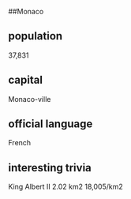 ##Monaco
## population
37,831

## capital
Monaco-ville
 
## official language
French

## interesting trivia
King Albert II
2.02 km2
18,005/km2



